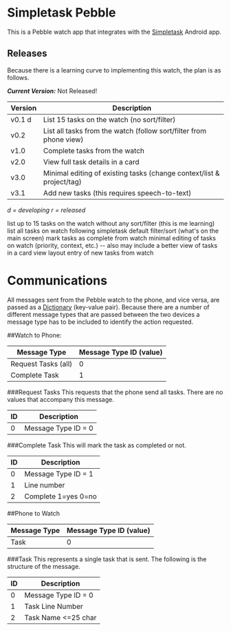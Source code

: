 # Simpletask Pebble
This is a Pebble watch app that integrates with the [Simpletask](https://play.google.com/store/apps/details?id=nl.mpcjanssen.todotxtholo) Android app.  

## Releases

Because there is a learning curve to implementing this watch, the plan is as follows.

***Current Version:*** Not Released!

|Version |Description                                                              |
|--------|-------------------------------------------------------------------------|
|v0.1   d|List 15 tasks on the watch (no sort/filter)                              |
|v0.2    |List all tasks from the watch (follow sort/filter from phone view)       |
|v1.0    |Complete tasks from the watch                                            |
|v2.0    |View full task details in a card                                         |
|v3.0    |Minimal editing of existing tasks (change context/list & project/tag)    |
|v3.1    |Add new tasks (this requires speech-to-text)                             |
*d = developing*
*r = released*

list up to 15 tasks on the watch without any sort/filter (this is me learning)
list all tasks on watch following simpletask default filter/sort (what's on the main screen)
mark tasks as complete from watch
minimal editing of tasks on watch (priority, context, etc.) -- also may include a better view of tasks in a card view layout
entry of new tasks from watch

# Communications
All messages sent from the Pebble watch to the phone, and vice versa, are passed as a [Dictionary](https://developer.pebble.com/docs/c/Foundation/Dictionary/) (key-value pair).  Because there are a number of different message types that are passed between the two devices a message type has to be included to identify the action requested.

##Watch to Phone:

|Message Type       |Message Type ID (value)|
|-------------------|-----------------------|
|Request Tasks (all)|0                      |
|Complete Task      |1                      |

###Request Tasks
This requests that the phone send all tasks.  There are no values that accompany this message.

|ID |Description        |
|---|-------------------|
|0  |Message Type ID = 0|

###Complete Task
This will mark the task as completed or not.

|ID |Description        |
|---|-------------------|
|0  |Message Type ID = 1|
|1  |Line number        |
|2  |Complete 1=yes 0=no|

##Phone to Watch

|Message Type       |Message Type ID (value)|
|-------------------|-----------------------|
|Task               |0                      |

###Task
This represents a single task that is sent.  The following is the structure of the message.

|ID |Description        |
|---|-------------------|
|0  |Message Type ID = 0|
|1  |Task Line Number   |
|2  |Task Name <=25 char|

